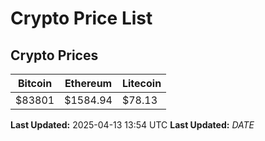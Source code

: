 # Crypto Price List

## Crypto Prices
| Bitcoin | Ethereum | Litecoin |
| ------- | -------- | -------- |
| $83801 | $1584.94 | $78.13 |
**Last Updated:** 2025-04-13 13:54 UTC
**Last Updated:** $DATE$
